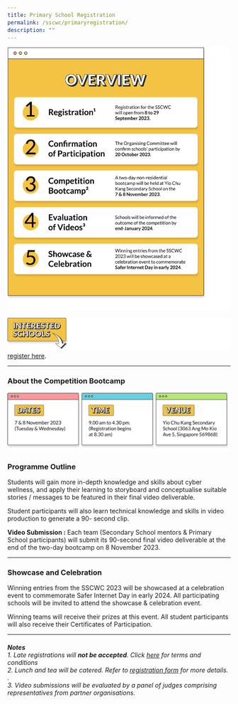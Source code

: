 ```yaml
---
title: Primary School Registration
permalink: /sscwc/primaryregistration/
description: ""
---
```

![Overview](/images/Sscwc/overview.png)
 
 ![Registration](/images/Sscwc/registration%20header(down).png)
[register here](google.com). 

---


### **About the Competition Bootcamp** 
![Bootcamp Details](/images/Sscwc/bootcamp%20details.png)


### **Programme Outline** 

Students will gain more in-depth knowledge and skills about cyber wellness, and apply their learning to storyboard and conceptualise suitable stories / messages to be featured in their final video deliverable.

Student participants will also learn technical knowledge and skills in video production to generate a 90- second clip.

**Video Submission :** Each team (Secondary School mentors &amp; Primary School participants) will submit its 90-second final video deliverable at the end of the two-day bootcamp on 8 November 2023. 

---

### **Showcase and Celebration** 
Winning entries from the SSCWC 2023 will be showcased at a celebration event to commemorate Safer Internet Day in early 2024. All participating schools will be invited to attend the showcase &amp; celebration event.

Winning teams will receive their prizes at this event. All student participants will also receive their Certificates of Participation. 

---

###### **Notes** <br>1. Late registrations will **not be accepted**. Click [here](google.com) for terms and conditions<br>2. Lunch and tea will be catered. Refer to [registration form](google.com) for more details. . <br>3. Video submissions will be evaluated by a panel of judges comprising representatives from partner organisations.